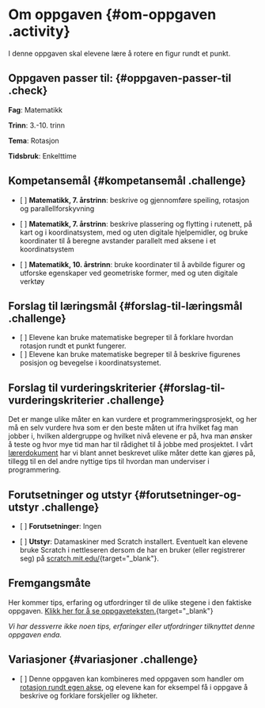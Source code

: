 # Om oppgaven {#om-oppgaven .activity}

I denne oppgaven skal elevene lære å rotere en figur rundt et punkt.

## Oppgaven passer til: {#oppgaven-passer-til .check}

**Fag**: Matematikk

**Trinn**: 3.-10. trinn

**Tema**: Rotasjon

**Tidsbruk**: Enkelttime

## Kompetansemål {#kompetansemål .challenge}

-   \[ \] **Matematikk, 7. årstrinn**: beskrive og gjennomføre speiling,
    rotasjon og parallellforskyvning

-   \[ \] **Matematikk, 7. årstrinn**: beskrive plassering og flytting i
    rutenett, på kart og i koordinatsystem, med og uten digitale
    hjelpemidler, og bruke koordinater til å beregne avstander parallelt
    med aksene i et koordinatsystem

-   \[ \] **Matematikk, 10. årstrinn**: bruke koordinater til å avbilde
    figurer og utforske egenskaper ved geometriske former, med og uten
    digitale verktøy

## Forslag til læringsmål {#forslag-til-læringsmål .challenge}

-   \[ \] Elevene kan bruke matematiske begreper til å forklare hvordan
    rotasjon rundt et punkt fungerer.
-   \[ \] Elevene kan bruke matematiske begreper til å beskrive
    figurenes posisjon og bevegelse i koordinatsystemet.

## Forslag til vurderingskriterier {#forslag-til-vurderingskriterier .challenge}

Det er mange ulike måter en kan vurdere et programmeringsprosjekt, og
her må en selv vurdere hva som er den beste måten ut ifra hvilket fag
man jobber i, hvilken aldergruppe og hvilket nivå elevene er på, hva man
ønsker å teste og hvor mye tid man har til rådighet til å jobbe med
prosjektet. I vårt
[lærerdokument](../../pages/hvordan_bruke_lærerveiledning.html) har vi
blant annet beskrevet ulike måter dette kan gjøres på, tillegg til en
del andre nyttige tips til hvordan man underviser i programmering.

## Forutsetninger og utstyr {#forutsetninger-og-utstyr .challenge}

-   \[ \] **Forutsetninger**: Ingen

-   \[ \] **Utstyr**: Datamaskiner med Scratch installert. Eventuelt kan
    elevene bruke Scratch i nettleseren dersom de har en bruker (eller
    registrerer seg) på
    [scratch.mit.edu/](http://scratch.mit.edu/){target="_blank"}.

## Fremgangsmåte

Her kommer tips, erfaring og utfordringer til de ulike stegene i den
faktiske oppgaven. [Klikk her for å se
oppgaveteksten.](../rotasjon%20rundt%20punkt/rotasjon%20rundt%20punkt.html){target="_blank"}

*Vi har dessverre ikke noen tips, erfaringer eller utfordringer
tilknyttet denne oppgaven enda.*

## Variasjoner {#variasjoner .challenge}

-   \[ \] Denne oppgaven kan kombineres med oppgaven som handler om
    [rotasjon rundt egen akse](../rotasjon/rotasjon.html), og elevene
    kan for eksempel få i oppgave å beskrive og forklare forskjeller og
    likheter.

